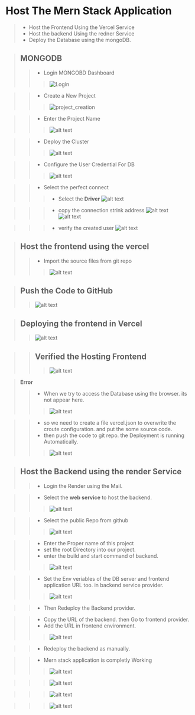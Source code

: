 # Host The Mern Stack Application 
> - Host the Frontend Using the Vercel Service
> - Host the backend Using the redner Service
> - Deploy the Database using the mongoDB. 

> ## MONGODB
>> - Login MONGOBD Dashboard
>>> ![Login](image.png)

>> - Create a New Project
>>> ![project_creation](image-1.png)

>> - Enter the Project Name
>>> ![alt text](image-2.png)

>> - Deploy the Cluster
>>> ![alt text](image-3.png)

>> - Configure the User Credential For DB
>>> ![alt text](image-4.png)

>> - Select the perfect connect
>>> - Select the **Driver**
>>> ![alt text](image-5.png)

>>> - copy the connection strink address 
>>> ![alt text](image-6.png)
>>> ![alt text](image-7.png)

>>> - verify the created user
>>> ![alt text](image-8.png)

> ## Host the frontend using the vercel
>> - Import the source files from git repo
>>> ![alt text](image-9.png)

> ## Push the Code to GitHub 
>> ![alt text](image-10.png)

> ## Deploying the frontend in Vercel
>> ![alt text](image-11.png)

>> ## Verified the Hosting Frontend
>>> ![alt text](image-12.png)

> **Error**
>> - When we try to access the Database using the browser. its not appear here. 
>>> ![alt text](image-13.png)

>> - so we need to create a file vercel.json to overwrite the croute configuration. and put the some source code.
>> - then push the code to git repo. the Deployment is running Automatically.
>>> ![alt text](image-14.png)

> ## Host the Backend using the render Service
>> - Login the Render using the Mail.

>> - Select the **web service** to host the backend.
>>> ![alt text](image-15.png)

>> - Select the public Repo from github
>>> ![alt text](image-16.png)

>> - Enter the Proper name of this project
>> - set the root Directory into our project.
>> - enter the build and start command of backend.
>>> ![alt text](image-17.png)

>> - Set the Env veriables of the DB server and frontend application URL too. in backend service provider.
>>> ![alt text](image-18.png)

>> - Then Redeploy the Backend provider.

>> - Copy the URL of the backend. then Go to frontend provider.
>> - Add the URL in frontend environment.
>>> ![alt text](image-19.png)

>> - Redeploy the backend as manually. 

>> - Mern stack application is completly Working
>>> ![alt text](image-20.png)

>>> ![alt text](image-21.png)

>>> ![alt text](image-22.png)

>>> ![alt text](image-23.png)